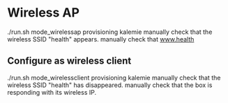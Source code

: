 # Wireless AP

./run.sh mode_wirelessap provisioning kalemie
manually check that the wireless SSID "health" appears.
manually check that www.health

## Configure as wireless client

./run.sh mode_wirelessclient provisioning kalemie
manually check that the wireless SSID "health" has disappeared.
manually check that the box is responding with its wireless IP.